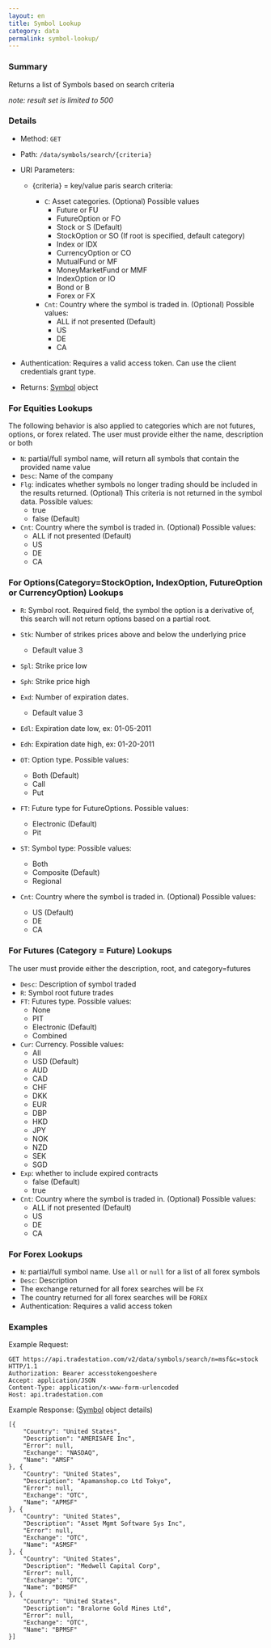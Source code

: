 ```yaml
---
layout: en
title: Symbol Lookup
category: data
permalink: symbol-lookup/
---
```


### Summary

Returns a list of Symbols based on search criteria

*note: result set is limited to 500*

### Details

* Method: `GET`
* Path: `/data/symbols/search/{criteria}`
* URI Parameters:

  * {criteria} = key/value paris search criteria:
  
    * `C`: Asset categories. (Optional) Possible values
      * Future or FU
      * FutureOption or FO
      * Stock or S (Default)
      * StockOption or SO (If root is specified, default category)
      * Index or IDX
      * CurrencyOption or CO
      * MutualFund or MF
      * MoneyMarketFund or MMF
      * IndexOption or IO
      * Bond or B
      * Forex or FX
    * `Cnt`: Country where the symbol is traded in. (Optional) Possible values:
      * ALL if not presented (Default)
      * US
      * DE
      * CA
* Authentication: Requires a valid access token. Can use the client credentials grant type.
* Returns: [Symbol](../../objects/symbol) object

### For Equities Lookups

The following behavior is also applied to categories which are not futures, options, or forex related. The user must provide either the name, description or both

* `N`: partial/full symbol name, will return all symbols that contain the provided name value
* `Desc`: Name of the company
* `Flg`: indicates whether symbols no longer trading should be included in the results returned. (Optional) This criteria is not returned in the symbol data. Possible values:
  * true
  * false (Default)
* `Cnt`: Country where the symbol is traded in. (Optional) Possible values:
  * ALL if not presented (Default)
  * US
  * DE
  * CA

### For Options(Category=StockOption, IndexOption, FutureOption or CurrencyOption) Lookups

* `R`: Symbol root. Required field, the symbol the option is a derivative of, this search will not return options based on a partial root.
* `Stk`: Number of strikes prices above and below the underlying price

  * Default value 3
* `Spl`: Strike price low
* `Sph`: Strike price high
* `Exd`: Number of expiration dates.

  * Default value 3
* `Edl`: Expiration date low, ex: 01-05-2011
* `Edh`: Expiration date high, ex: 01-20-2011
* `OT`: Option type. Possible values:
  * Both (Default)
  * Call
  * Put
* `FT`: Future type for FutureOptions. Possible values:
  * Electronic (Default)
  * Pit
* `ST`: Symbol type: Possible values:
  * Both
  * Composite (Default)
  * Regional
* `Cnt`: Country where the symbol is traded in. (Optional) Possible values:
  * US (Default)
  * DE
  * CA

### For Futures (Category = Future) Lookups

The user must provide either the description, root, and category=futures

* `Desc`: Description of symbol traded
* `R`: Symbol root future trades
* `FT`: Futures type. Possible values:
  * None
  * PIT
  * Electronic (Default)
  * Combined
* `Cur`: Currency. Possible values:
  * All
  * USD (Default)
  * AUD
  * CAD
  * CHF
  * DKK
  * EUR
  * DBP
  * HKD
  * JPY
  * NOK
  * NZD
  * SEK
  * SGD
* `Exp`: whether to include expired contracts
  * false (Default)
  * true
* `Cnt`: Country where the symbol is traded in. (Optional) Possible values:
  * ALL if not presented (Default)
  * US
  * DE
  * CA

### For Forex Lookups

* `N`: partial/full symbol name. Use `all` or `null` for a list of all forex symbols
* `Desc`: Description
* The exchange returned for all forex searches will be `FX`
* The country returned for all forex searches will be `FOREX`
* Authentication: Requires a valid access token

### Examples

Example Request:

    GET https://api.tradestation.com/v2/data/symbols/search/n=msf&c=stock HTTP/1.1
    Authorization: Bearer accesstokengoeshere
    Accept: application/JSON
    Content-Type: application/x-www-form-urlencoded
    Host: api.tradestation.com

Example Response: ([Symbol](../../objects/symbol) object details)

    [{
        "Country": "United States",
        "Description": "AMERISAFE Inc",
        "Error": null,
        "Exchange": "NASDAQ",
        "Name": "AMSF"
    }, {
        "Country": "United States",
        "Description": "Apamanshop.co Ltd Tokyo",
        "Error": null,
        "Exchange": "OTC",
        "Name": "APMSF"
    }, {
        "Country": "United States",
        "Description": "Asset Mgmt Software Sys Inc",
        "Error": null,
        "Exchange": "OTC",
        "Name": "ASMSF"
    }, {
        "Country": "United States",
        "Description": "Medwell Capital Corp",
        "Error": null,
        "Exchange": "OTC",
        "Name": "BOMSF"
    }, {
        "Country": "United States",
        "Description": "Bralorne Gold Mines Ltd",
        "Error": null,
        "Exchange": "OTC",
        "Name": "BPMSF"
    }]
